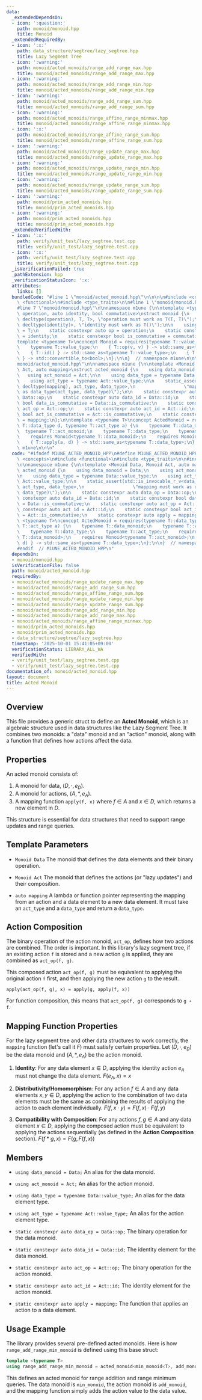 ```yaml
---
data:
  _extendedDependsOn:
  - icon: ':question:'
    path: monoid/monoid.hpp
    title: Monoid
  _extendedRequiredBy:
  - icon: ':x:'
    path: data_structure/segtree/lazy_segtree.hpp
    title: Lazy Segment Tree
  - icon: ':warning:'
    path: monoid/acted_monoids/range_add_range_max.hpp
    title: monoid/acted_monoids/range_add_range_max.hpp
  - icon: ':warning:'
    path: monoid/acted_monoids/range_add_range_min.hpp
    title: monoid/acted_monoids/range_add_range_min.hpp
  - icon: ':warning:'
    path: monoid/acted_monoids/range_add_range_sum.hpp
    title: monoid/acted_monoids/range_add_range_sum.hpp
  - icon: ':warning:'
    path: monoid/acted_monoids/range_affine_range_minmax.hpp
    title: monoid/acted_monoids/range_affine_range_minmax.hpp
  - icon: ':x:'
    path: monoid/acted_monoids/range_affine_range_sum.hpp
    title: monoid/acted_monoids/range_affine_range_sum.hpp
  - icon: ':warning:'
    path: monoid/acted_monoids/range_update_range_max.hpp
    title: monoid/acted_monoids/range_update_range_max.hpp
  - icon: ':warning:'
    path: monoid/acted_monoids/range_update_range_min.hpp
    title: monoid/acted_monoids/range_update_range_min.hpp
  - icon: ':warning:'
    path: monoid/acted_monoids/range_update_range_sum.hpp
    title: monoid/acted_monoids/range_update_range_sum.hpp
  - icon: ':warning:'
    path: monoid/prim_acted_monoids.hpp
    title: monoid/prim_acted_monoids.hpp
  - icon: ':warning:'
    path: monoid/prim_acted_monoids.hpp
    title: monoid/prim_acted_monoids.hpp
  _extendedVerifiedWith:
  - icon: ':x:'
    path: verify/unit_test/lazy_segtree.test.cpp
    title: verify/unit_test/lazy_segtree.test.cpp
  - icon: ':x:'
    path: verify/unit_test/lazy_segtree.test.cpp
    title: verify/unit_test/lazy_segtree.test.cpp
  _isVerificationFailed: true
  _pathExtension: hpp
  _verificationStatusIcon: ':x:'
  attributes:
    links: []
  bundledCode: "#line 1 \"monoid/acted_monoid.hpp\"\n\n\n\n#include <concepts>\n#include\
    \ <functional>\n#include <type_traits>\n\n#line 1 \"monoid/monoid.hpp\"\n\n\n\n\
    #line 7 \"monoid/monoid.hpp\"\n\nnamespace m1une {\n\ntemplate <typename T, auto\
    \ operation, auto identity, bool commutative>\nstruct monoid {\n    static_assert(std::is_invocable_r_v<T,\
    \ decltype(operation), T, T>, \"operation must work as T(T, T)\");\n    static_assert(std::is_invocable_r_v<T,\
    \ decltype(identity)>, \"identity must work as T()\");\n\n    using value_type\
    \ = T;\n    static constexpr auto op = operation;\n    static constexpr auto id\
    \ = identity;\n    static constexpr bool is_commutative = commutative;\n};\n\n\
    template <typename T>\nconcept Monoid = requires(typename T::value_type v) {\n\
    \    typename T::value_type;\n    { T::op(v, v) } -> std::same_as<typename T::value_type>;\n\
    \    { T::id() } -> std::same_as<typename T::value_type>;\n    { T::is_commutative\
    \ } -> std::convertible_to<bool>;\n};\n\n}  // namespace m1une\n\n\n#line 9 \"\
    monoid/acted_monoid.hpp\"\n\nnamespace m1une {\n\ntemplate <Monoid Data, Monoid\
    \ Act, auto mapping>\nstruct acted_monoid {\n    using data_monoid = Data;\n \
    \   using act_monoid = Act;\n\n    using data_type = typename Data::value_type;\n\
    \    using act_type = typename Act::value_type;\n\n    static_assert(std::is_invocable_r_v<data_type,\
    \ decltype(mapping), act_type, data_type>,\n                  \"mapping must work\
    \ as data_type(act_type, data_type)\");\n\n    static constexpr auto data_op =\
    \ Data::op;\n    static constexpr auto data_id = Data::id;\n    static constexpr\
    \ bool data_is_commutative = Data::is_commutative;\n    static constexpr auto\
    \ act_op = Act::op;\n    static constexpr auto act_id = Act::id;\n    static constexpr\
    \ bool act_is_commutative = Act::is_commutative;\n    static constexpr auto apply\
    \ = mapping;\n};\n\ntemplate <typename T>\nconcept ActedMonoid = requires(typename\
    \ T::data_type d, typename T::act_type a) {\n    typename T::data_monoid;\n  \
    \  typename T::act_monoid;\n    typename T::data_type;\n    typename T::act_type;\n\
    \    requires Monoid<typename T::data_monoid>;\n    requires Monoid<typename T::act_monoid>;\n\
    \    { T::apply(a, d) } -> std::same_as<typename T::data_type>;\n};\n\n}  // namespace\
    \ m1une\n\n\n"
  code: "#ifndef M1UNE_ACTED_MONOID_HPP\n#define M1UNE_ACTED_MONOID_HPP 1\n\n#include\
    \ <concepts>\n#include <functional>\n#include <type_traits>\n\n#include \"monoid.hpp\"\
    \n\nnamespace m1une {\n\ntemplate <Monoid Data, Monoid Act, auto mapping>\nstruct\
    \ acted_monoid {\n    using data_monoid = Data;\n    using act_monoid = Act;\n\
    \n    using data_type = typename Data::value_type;\n    using act_type = typename\
    \ Act::value_type;\n\n    static_assert(std::is_invocable_r_v<data_type, decltype(mapping),\
    \ act_type, data_type>,\n                  \"mapping must work as data_type(act_type,\
    \ data_type)\");\n\n    static constexpr auto data_op = Data::op;\n    static\
    \ constexpr auto data_id = Data::id;\n    static constexpr bool data_is_commutative\
    \ = Data::is_commutative;\n    static constexpr auto act_op = Act::op;\n    static\
    \ constexpr auto act_id = Act::id;\n    static constexpr bool act_is_commutative\
    \ = Act::is_commutative;\n    static constexpr auto apply = mapping;\n};\n\ntemplate\
    \ <typename T>\nconcept ActedMonoid = requires(typename T::data_type d, typename\
    \ T::act_type a) {\n    typename T::data_monoid;\n    typename T::act_monoid;\n\
    \    typename T::data_type;\n    typename T::act_type;\n    requires Monoid<typename\
    \ T::data_monoid>;\n    requires Monoid<typename T::act_monoid>;\n    { T::apply(a,\
    \ d) } -> std::same_as<typename T::data_type>;\n};\n\n}  // namespace m1une\n\n\
    #endif  // M1UNE_ACTED_MONOID_HPP\n"
  dependsOn:
  - monoid/monoid.hpp
  isVerificationFile: false
  path: monoid/acted_monoid.hpp
  requiredBy:
  - monoid/acted_monoids/range_update_range_max.hpp
  - monoid/acted_monoids/range_add_range_sum.hpp
  - monoid/acted_monoids/range_affine_range_sum.hpp
  - monoid/acted_monoids/range_update_range_min.hpp
  - monoid/acted_monoids/range_update_range_sum.hpp
  - monoid/acted_monoids/range_add_range_min.hpp
  - monoid/acted_monoids/range_add_range_max.hpp
  - monoid/acted_monoids/range_affine_range_minmax.hpp
  - monoid/prim_acted_monoids.hpp
  - monoid/prim_acted_monoids.hpp
  - data_structure/segtree/lazy_segtree.hpp
  timestamp: '2025-10-01 15:41:05+09:00'
  verificationStatus: LIBRARY_ALL_WA
  verifiedWith:
  - verify/unit_test/lazy_segtree.test.cpp
  - verify/unit_test/lazy_segtree.test.cpp
documentation_of: monoid/acted_monoid.hpp
layout: document
title: Acted Monoid
---
```


## Overview

This file provides a generic struct to define an **Acted Monoid**, which is an algebraic structure used in data structures like the Lazy Segment Tree. It combines two monoids: a "data" monoid and an "action" monoid, along with a function that defines how actions affect the data.

## Properties

An acted monoid consists of:
1.  A monoid for data, $(D, \cdot, e_D)$.
2.  A monoid for actions, $(A, *, e_A)$.
3.  A mapping function `apply(f, x)` where $f \in A$ and $x \in D$, which returns a new element in $D$.

This structure is essential for data structures that need to support range updates and range queries.

## Template Parameters

* `Monoid Data`
    The monoid that defines the data elements and their binary operation.

* `Monoid Act`
    The monoid that defines the actions (or "lazy updates") and their composition.

* `auto mapping`
    A lambda or function pointer representing the mapping from an action and a data element to a new data element. It must take an `act_type` and a `data_type` and return a `data_type`.

## Action Composition

The binary operation of the action monoid, `act_op`, defines how two actions are combined. The order is important. In this library's lazy segment tree, if an existing action `f` is stored and a new action `g` is applied, they are combined as `act_op(f, g)`.

This composed action `act_op(f, g)` must be equivalent to applying the original action `f` first, and then applying the new action `g` to the result.

`apply(act_op(f, g), x) = apply(g, apply(f, x))`

For function composition, this means that `act_op(f, g)` corresponds to `g ∘ f`.

## Mapping Function Properties

For the lazy segment tree and other data structures to work correctly, the `mapping` function (let's call it $F$) must satisfy certain properties. Let $(D, \cdot, e_D)$ be the data monoid and $(A, *, e_A)$ be the action monoid.

1.  **Identity**: For any data element $x \in D$, applying the identity action $e_A$ must not change the data element.
    $F(e_A, x) = x$

2.  **Distributivity/Homomorphism**: For any action $f \in A$ and any data elements $x, y \in D$, applying the action to the combination of two data elements must be the same as combining the results of applying the action to each element individually.
    $F(f, x \cdot y) = F(f, x) \cdot F(f, y)$

3.  **Compatibility with Composition**: For any actions $f, g \in A$ and any data element $x \in D$, applying the composed action must be equivalent to applying the actions sequentially (as defined in the **Action Composition** section).
    $F(f * g, x) = F(g, F(f, x))$

## Members

* `using data_monoid = Data;`
    An alias for the data monoid.

* `using act_monoid = Act;`
    An alias for the action monoid.

* `using data_type = typename Data::value_type;`
    An alias for the data element type.

* `using act_type = typename Act::value_type;`
    An alias for the action element type.

* `static constexpr auto data_op = Data::op;`
    The binary operation for the data monoid.

* `static constexpr auto data_id = Data::id;`
    The identity element for the data monoid.

* `static constexpr auto act_op = Act::op;`
    The binary operation for the action monoid.

* `static constexpr auto act_id = Act::id;`
    The identity element for the action monoid.

* `static constexpr auto apply = mapping;`
    The function that applies an action to a data element.

## Usage Example

The library provides several pre-defined acted monoids. Here is how `range_add_range_min_monoid` is defined using this base struct:

```cpp
template <typename T>
using range_add_range_min_monoid = acted_monoid<min_monoid<T>, add_monoid<T>, [](T a, T x) { return a + x; }>;
```

This defines an acted monoid for range addition and range minimum queries. The data monoid is `min_monoid`, the action monoid is `add_monoid`, and the mapping function simply adds the action value to the data value.
